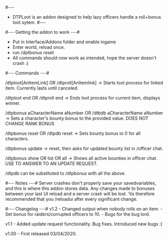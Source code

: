 #---
-	DTPLoot is an addon designed to help lazy officers handle a roll+bonus loot sytem.
#---

#--- Getting the addon to work ---#

* Put in Interface/Addons folder and enable ingame
* Enter world, reload once.
* run /dptbonus reset
* All commands should now work as intended, hope the server doesn't crash :)

#--- Commands ---#

/dtploot[AnItemLink] OR /dtproll[AnItemlink]
        -> Starts loot process for linked item. Currently lasts until canceled.

/dtploot end OR /dtproll end
        -> Ends loot process for current item, displays winner.


/dtpbonus aCharacterName aNumber OR /dtbdb aCharacterName aNumber
        -> Sets a character's bounty bonus to the provided value.
                DOES NOT CHANGE RANK BONUS

/dtpbonus reset OR /dtpdb reset
        -> Sets bounty bonus to 0 for all characters.

/dtpbonus update
	-> reset, then asks for updated bounty list in /officer chat.
        
/dtpbonus show OR list OR all
        -> Shows all active bounties in officer chat. USE TO ANSWER TO AN UPDATE REQUEST.

/dtpdb can be substituted to /dtpbonus with all the above.

#--- Notes ---#
Server crashes don't properly save your savedvariables, and this is where this addon stores data.
Any changes made to bonuses between your last UI reload and a server crash will be lost.
'tis therefore recommended that you /reloadui after every significant change.

#--- Changelog ---#
v1.2 	- Changed output when nobody rolls on an item.
	- Set bonus for raiders/corrupted officers to 10.
	- Bugs for the bug lord.
	
v1.1 	- Added update request functionality. Bug fixes. Introduced new bugs :)

v1.00 	- First released 03/04/2020.
